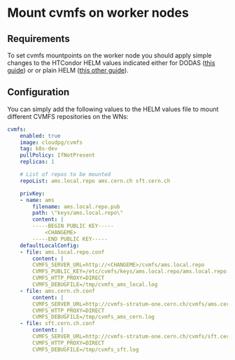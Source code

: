 # Mount cvmfs on worker nodes

## Requirements

To set cvmfs mountpoints on the worker node you should apply simple changes to the HTCondor HELM values indicated either for DODAS ([this guide](condor.md)) or or plain HELM ([this other guide](condor-helm.md)).

## Configuration

You can simply add the following values to the HELM values file to mount different CVMFS repositories on the WNs:

```yaml
cvmfs:
    enabled: true 
    image: cloudpg/cvmfs
    tag: k8s-dev
    pullPolicy: IfNotPresent
    replicas: 1

    # List of repos to be mounted
    repoList: ams.local.repo ams.cern.ch sft.cern.ch

    privKey: 
    - name: ams
        filename: ams.local.repo.pub
        path: \"keys/ams.local.repo\"
        content: | 
        -----BEGIN PUBLIC KEY-----
            <CHANGEME>
        -----END PUBLIC KEY-----
    defaultLocalConfig:
    - file: ams.local.repo.conf
        content: |
        CVMFS_SERVER_URL=http://<CHANGEME>/cvmfs/ams.local.repo
        CVMFS_PUBLIC_KEY=/etc/cvmfs/keys/ams.local.repo/ams.local.repo.pub
        CVMFS_HTTP_PROXY=DIRECT
        CVMFS_DEBUGFILE=/tmp/cvmfs_ams_local.log
    - file: ams.cern.ch.conf
        content: |
        CVMFS_SERVER_URL=http://cvmfs-stratum-one.cern.ch/cvmfs/ams.cern.ch
        CVMFS_HTTP_PROXY=DIRECT
        CVMFS_DEBUGFILE=/tmp/cvmfs_ams_cern.log
    - file: sft.cern.ch.conf
        content: |
        CVMFS_SERVER_URL=http://cvmfs-stratum-one.cern.ch/cvmfs/sft.cern.ch
        CVMFS_HTTP_PROXY=DIRECT
        CVMFS_DEBUGFILE=/tmp/cvmfs_sft.log
```